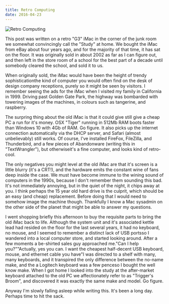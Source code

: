 ```yaml
---
title: Retro Computing
date: 2016-04-23
---
```


![Retro Computing](https://source.unsplash.com/qTpc0Vj4YoE/1600x900)

This post was written on a retro "G3" iMac in the corner of the junk room we somewhat convincingly call the "Study" at home. We bought the iMac from eBay about four years ago, and for the majority of that time, it has sat on the floor. It was originally sold in about 2002 as far as I can figure out, and then left in the store room of a school for the best part of a decade until somebody cleared the school, and sold it to us.

When originally sold, the iMac would have been the height of trendy sophisticationthe kind of computer you would often find on the desk of design company receptions, purely so it might be seen by visitors. I remember seeing the ads for the iMac when I visited my family in California in 1999. Driving past Golden Gate Park, the highway was bombarded with towering images of the machines, in colours such as tangerine, and raspberry.

The surpring thing about the old iMac is that it could give still give a cheap PC a run for it's money. OSX "Tiger" running in 512Mb RAM boots faster than Windows 10 with 4Gb of RAM. Go figure. It also picks up the internet connection automatically via the DHCP server, and Safari (almost unbelievably) still works. Of course, I've installed FireFox, FileZilla, and Thunderbird, and a few pieces of Abandonware (writing this in "TextWrangler"), but otherwiseit's a fine computer, and looks kind of retro-cool.

The only negatives you might level at the old iMac are that it's screen is a little blurry (it's a CRT!), and the hardware emits the constant wine of fans deep inside the case. We must have become immune to the wining sound of computers in the 1990s, because I don't remember them sounding this bad. It's not immediately annoying, but in the quiet of the night, it chips away at you. I think perhaps the 15 year old hard drive is the culprit, which should be an easy (and cheap) replacement. Before doing that I would need to somehow image the machine though. Thankfully I know a Mac sysadmin on the other side of the planet that might be able to answer my questions.

I went shopping briefly this afternoon to buy the requisite parts to bring the old iMac back to life. Although the system unit and it's associated kettle lead had resided on the floor for the last several years, it had no keyboard, no mouse, and I seemed to remember a distinct lack of USB portsso I wandered into a local computer store, and started looking around. After a few moments a be-shirted sales guy approached me."Can I help you?""Actually, yes you can. I want the cheapest half-decent USB keyboard, mouse, and ethernet cable you have"I was directed to a shelf with many, many keyboards, and it transpired the only difference between the no-name make, and the a Logitech keyboard was a few penceso I bought the well know make. When I got home I looked into the study at the after-market keyboard attached to the old PC we affectionately refer to as "Trigger's Broom", and discovered it was exactly the same make and model. Go figure.

Anyway I'm slowly falling asleep while writing this. It's been a long day. Perhaps time to hit the sack.